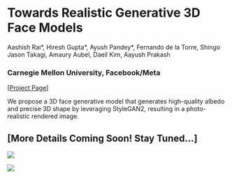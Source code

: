 # Towards Realistic Generative 3D Face Models

Aashish Rai*, Hiresh Gupta*, Ayush Pandey*, Fernando de la Torre, Shingo Jason Takagi, Amaury Aubel, Daeil Kim, Aayush Prakash

### Carnegie Mellon University, Facebook/Meta

[[Project Page](https://aashishrai3799.github.io/Towards-Realistic-Generative-3D-Face-Models)]

We propose a 3D face generative model that generates high-quality albedo and precise 3D shape by leveraging StyleGAN2, resulting in a photo-realistic rendered image.


## [More Details Coming Soon! Stay Tuned...]


![](face_gen_2.jpg)

![](supp_image.jpg)
